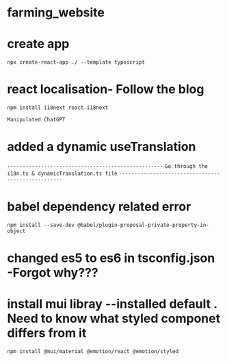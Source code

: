 # farming_website

# create app

`npx create-react-app ./ --template typescript`

# react localisation- Follow the blog

`npm install i18next react-i18next `

`Manipulated ChatGPT`

# added a dynamic useTranslation

`---------------------------------------------------`
`Go through the i18n.ts & dynamicTranslation.ts file`
`---------------------------------------------------`

# babel dependency related error

`npm install --save-dev @babel/plugin-proposal-private-property-in-object`

# changed es5 to es6 in tsconfig.json -Forgot why???

# install mui libray --installed default . Need to know what styled componet differs from it

`npm install @mui/material @emotion/react @emotion/styled`
